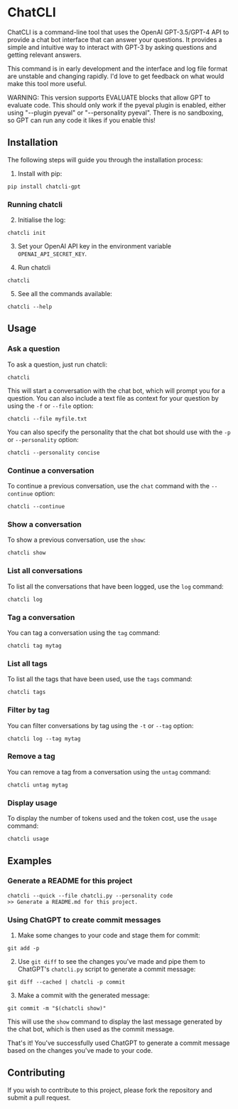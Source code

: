 # ChatCLI

ChatCLI is a command-line tool that uses the OpenAI GPT-3.5/GPT-4 API to
provide a chat bot interface that can answer your questions. It provides a
simple and intuitive way to interact with GPT-3 by asking questions and getting
relevant answers.

This command is in early development and the interface and log file format are
unstable and changing rapidly. I'd love to get feedback on what would make this
tool more useful.

WARNING: This version supports EVALUATE blocks that allow GPT to evaluate code.
This should only work if the pyeval plugin is enabled, either using "--plugin pyeval"
or "--personality pyeval". There is no sandboxing, so GPT can run any code it
likes if you enable this!

## Installation

The following steps will guide you through the installation process:

1. Install with pip:

```
pip install chatcli-gpt
```

### Running chatcli

2. Initialise the log:

```
chatcli init
```

3. Set your OpenAI API key in the environment variable `OPENAI_API_SECRET_KEY`.

4. Run chatcli

```
chatcli
```

5. See all the commands available:
```
chatcli --help
```

## Usage

### Ask a question

To ask a question, just run chatcli:
```
chatcli
```
This will start a conversation with the chat bot, which will prompt you for a question. You can also include a text file as context for your question by using the `-f` or `--file` option:
```
chatcli --file myfile.txt
```

You can also specify the personality that the chat bot should use with the `-p` or `--personality` option:
```
chatcli --personality concise
```

### Continue a conversation

To continue a previous conversation, use the `chat` command with the `--continue` option:
```
chatcli --continue
```

### Show a conversation

To show a previous conversation, use the `show`:
```
chatcli show
```

### List all conversations

To list all the conversations that have been logged, use the `log` command:
```
chatcli log
```

### Tag a conversation

You can tag a conversation using the `tag` command:
```
chatcli tag mytag
```

### List all tags

To list all the tags that have been used, use the `tags` command:
```
chatcli tags
```

### Filter by tag

You can filter conversations by tag using the `-t` or `--tag` option:
```
chatcli log --tag mytag
```

### Remove a tag

You can remove a tag from a conversation using the `untag` command:
```
chatcli untag mytag
```

### Display usage

To display the number of tokens used and the token cost, use the `usage` command:
```
chatcli usage
```

## Examples

### Generate a README for this project

```
chatcli --quick --file chatcli.py --personality code
>> Generate a README.md for this project.
```

### Using ChatGPT to create commit messages

1. Make some changes to your code and stage them for commit:
```
git add -p
```

2. Use `git diff` to see the changes you've made and pipe them to ChatGPT's `chatcli.py` script to generate a commit message:
```
git diff --cached | chatcli -p commit
```

3. Make a commit with the generated message:
```
git commit -m "$(chatcli show)"
```

This will use the `show` command to display the last message generated by the chat bot, which is then used as the commit message.

That's it! You've successfully used ChatGPT to generate a commit message based on the changes you've made to your code.

## Contributing

If you wish to contribute to this project, please fork the repository and submit a pull request.
